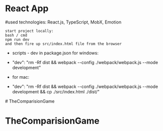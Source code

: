 # React App

#used technologies: React.js, TypeScript, MobX, Emotion

```
start project locally:
bash / cmd
npm run dev
and then fire up src/index.html file from the browser
```

* scripts - dev in package.json for windows:
* "dev": "rm -Rf dist && webpack --config ./webpack/webpack.js --mode development"

* for mac:
* "dev": "rm -Rf dist && webpack --config ./webpack/webpack.js --mode development && cp ./src/index.html ./dist/"

<!-- User commits change settings:

git config user.email "email@example.com"

Confirm that you have set the email address correctly in Git:
git config user.email
email@example.com --># TheComparisionGame
# TheComparisionGame
